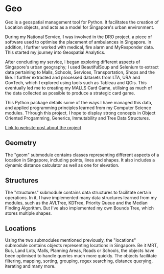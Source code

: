 # Geo

Geo is a geospatial management tool for Python. It facilitates the creation of Location objects, and acts as a model for Singapore's urban environment.

During my National Service, I was involved in the DRO project, a piece of software used to optimise the placement of ambulances in Singapore. In addition, I further worked with medical, fire alarm and MyResponder data. This started my journey into Geospatial Analytics.

After concluding my service, I began exploring different aspects of Singapore's urban geography; I used BeautifulSoup and Selenium to extract data pertaining to Malls, Schools, Services, Transportation, Shops and the like. I further extracted and processed datasets from LTA, URA and GovTech, which I explored using tools such as Tableau and QGis. This eventually led me to creating my MALLS Card Game, utilising as much of the data collected as possible to produce a strategic card game.

This Python package details some of the ways I have managed this data, and applied programming principles learned from my Computer Science modules. THrough this project, I hope to display strong concepts in Object Oriented Progamming, Generics, Immutability and Tree Data Structures.

[Link to website post about the project](https://www.izzhafeez.com/works/projects/geospatial-management)

## Geometry

The "geom" submodule contains classes representing different aspects of a location in Singapore, including points, lines and shapes. It also includes a dynamic distance calculator as well as one for elevation.

## Structures

The "structures" submodule contains data structures to facilitate certain operations. In it, I have implemented many data structures learned from my modules, such as the AVLTree, KDTree, Priority Queue and the Median Finding Algorithm. But I've also implemented my own Bounds Tree, which stores multiple shapes.

## Locations

Using the two submodules mentioned previously, the "locations" submodule contains objects representing locations in Singapore. Be it MRT, Bus, Land Lots, Malls, Planning Areas, Roads or Schools, the objects have been optimised to handle queries much more quickly. The objects facilitate filtering, mapping, sorting, grouping, regex searching, distance querying, iterating and many more.
